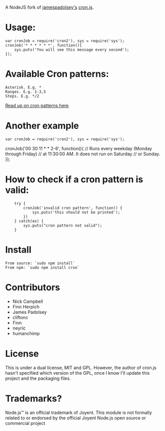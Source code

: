 A NodeJS fork of [jamespadolsey's](http://github.com/jamespadolsey) [cron.js](http://github.com/jamespadolsey/cron.js).

Usage:
==========

    var cronJob = require('cron2'), sys = require('sys');
    cronJob('* * * * * *', function(){
        sys.puts('You will see this message every second');
    });
    

Available Cron patterns:
==========

    Asterisk. E.g. *
    Ranges. E.g. 1-3,5
    Steps. E.g. */2
    
[Read up on cron patterns here](http://help.sap.com/saphelp_xmii120/helpdata/en/44/89a17188cc6fb5e10000000a155369/content.htm).

Another example
==========

    var cronJob = require('cron2'), sys = require('sys');
   cronJob('00 30 11 * * 2-6', function(){
        // Runs every weekday (Monday through Friday)
        // at 11:30:00 AM. It does not run on Saturday
        // or Sunday.
    });

How to check if a cron pattern is valid:
==========

		try {
			cronJob('invalid cron pattern', function() {
				sys.puts('this should not be printed');
			})
		} catch(ex) {
			sys.puts("cron pattern not valid");
		}

Install
==========
    From source: `sudo npm install`
    From npm: `sudo npm install cron`

Contributors
===========

* Nick Campbell
* Finn Herpich
* James Padolsey
* cliftonc
* Finn
* neyric
* humanchimp

License
==========

This is under a dual license, MIT and GPL. However, the author of cron.js hasn't specified which version of the GPL, once I know I'll update this project and the packaging files.


Trademarks?
============

Node.js™ is an official trademark of Joyent. This module is not formally related to or endorsed by the official Joyent Node.js open source or commercial project